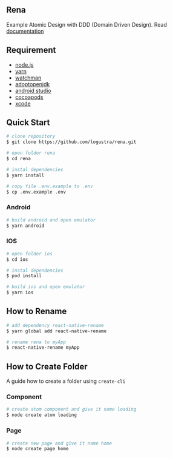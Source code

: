 ## Rena
Example Atomic Design with DDD (Domain Driven Design). Read [documentation](https://github.com/logustra/7ad)

## Requirement
  - [node.js](http://nodejs.org/)
  - [yarn](https://yarnpkg.com/en/)
  - [watchman](https://facebook.github.io/watchman/docs/install.html#buildinstall)
  - [adoptopenjdk](https://adoptopenjdk.net/)
  - [android studio](https://developer.android.com/studio)
  - [cocoapods](https://cocoapods.org/)
  - [xcode](https://developer.apple.com/xcode/)
    
## Quick Start

```bash
# clone repository
$ git clone https://github.com/logustra/rena.git

# open folder rena
$ cd rena

# instal dependencies
$ yarn install

# copy file .env.example to .env
$ cp .env.example .env
```

### Android

```bash
# build android and open emulator
$ yarn android
```

### IOS

```bash
# open folder ios
$ cd ios

# instal dependencies
$ pod install

# build ios and open emulator
$ yarn ios
```

## How to Rename
```bash
# add dependency react-native-rename
$ yarn global add react-native-rename

# rename rena to myApp
$ react-native-rename myApp
```

## How to Create Folder
A guide how to create a folder using `create-cli`

### Component
```bash
# create atom component and give it name loading
$ node create atom loading
```

### Page
```bash
# create new page and give it name home
$ node create page home
```
